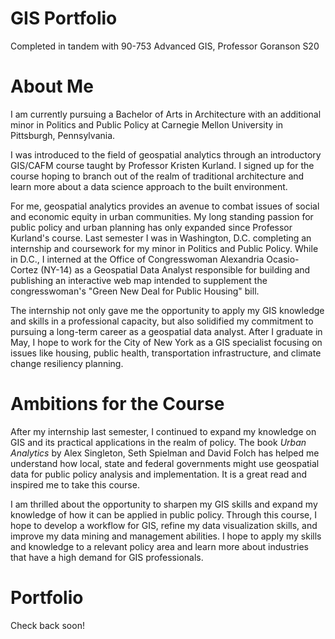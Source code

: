 # GIS Portfolio
Completed in tandem with 90-753 Advanced GIS, Professor Goranson S20

# About Me
I am currently pursuing a Bachelor of Arts in Architecture with an additional minor in Politics and Public Policy at Carnegie Mellon University in Pittsburgh, Pennsylvania. 

I was introduced to the field of geospatial analytics through an introductory GIS/CAFM course taught by Professor Kristen Kurland. I signed up for the course hoping to branch out of the realm of traditional architecture and learn more about a data science approach to the built environment. 

For me, geospatial analytics provides an avenue to combat issues of social and economic equity in urban communities. My long standing passion for public policy and urban planning has only expanded since Professor Kurland's course. Last semester I was in Washington, D.C. completing an internship and coursework for my minor in Politics and Public Policy. While in D.C., I interned at the Office of Congresswoman Alexandria Ocasio-Cortez (NY-14) as a Geospatial Data Analyst responsible for building and publishing an interactive web map intended to supplement the congresswoman's "Green New Deal for Public Housing" bill. 

The internship not only gave me the opportunity to apply my GIS knowledge and skills in a professional capacity, but also solidified my commitment to pursuing a long-term career as a geospatial data analyst. After I graduate in May, I hope to work for the City of New York as a GIS specialist focusing on issues like housing, public health, transportation infrastructure, and climate change resiliency planning. 


# Ambitions for the Course 
After my internship last semester, I continued to expand my knowledge on GIS and its practical applications in the realm of policy. The book *Urban Analytics* by Alex Singleton, Seth Spielman and David Folch has helped me understand how local, state and federal governments might use geospatial data for public policy analysis and implementation. It is a great read and inspired me to take this course.

I am thrilled about the opportunity to sharpen my GIS skills and expand my knowledge of how it can be applied in public policy. Through this course, I hope to develop a workflow for GIS, refine my data visualization skills, and improve my data mining and management abilities. I hope to apply my skills and knowledge to a relevant policy area and learn more about industries that have a high demand for GIS professionals. 
  
  
# Portfolio
Check back soon!


